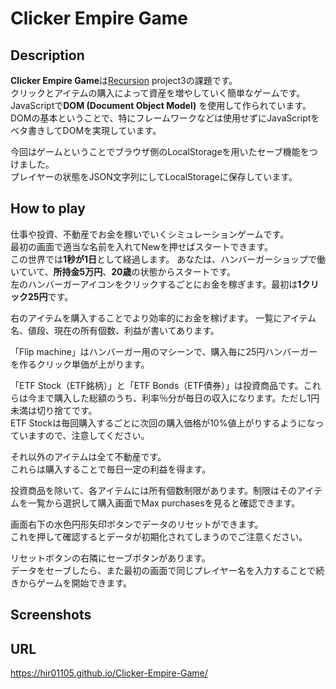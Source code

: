# Clicker Empire Game
## Description
**Clicker Empire Game**は[Recursion](https://recursionist.io/) project3の課題です。  
クリックとアイテムの購入によって資産を増やしていく簡単なゲームです。  
JavaScriptで**DOM (Document Object Model)** を使用して作られています。   
DOMの基本ということで、特にフレームワークなどは使用せずにJavaScriptをベタ書きしてDOMを実現しています。  

今回はゲームということでブラウザ側のLocalStorageを用いたセーブ機能をつけました。  
プレイヤーの状態をJSON文字列にしてLocalStorageに保存しています。　　

## How to play
仕事や投資、不動産でお金を稼いでいくシミュレーションゲームです。  
最初の画面で適当な名前を入れてNewを押せばスタートできます。  
この世界では**1秒が1日**として経過します。
あなたは、ハンバーガーショップで働いていて、**所持金5万円**、**20歳**の状態からスタートです。  
左のハンバーガーアイコンをクリックするごとにお金を稼ぎます。最初は**1クリック25円**です。  

右のアイテムを購入することでより効率的にお金を稼げます。
一覧にアイテム名、値段、現在の所有個数、利益が書いてあります。

「Flip machine」はハンバーガー用のマシーンで、購入毎に25円ハンバーガーを作るクリック単価が上がります。  

「ETF Stock（ETF銘柄）」と「ETF Bonds（ETF債券）」は投資商品です。これらは今まで購入した総額のうち、利率％分が毎日の収入になります。ただし1円未満は切り捨てです。  
ETF Stockは毎回購入するごとに次回の購入価格が10%値上がりするようになっていますので、注意してください。  

それ以外のアイテムは全て不動産です。  
これらは購入することで毎日一定の利益を得ます。  

投資商品を除いて、各アイテムには所有個数制限があります。制限はそのアイテムを一覧から選択して購入画面でMax purchasesを見ると確認できます。  

画面右下の水色円形矢印ボタンでデータのリセットができます。  
これを押して確認するとデータが初期化されてしまうのでご注意ください。  

リセットボタンの右隣にセーブボタンがあります。  
データをセーブしたら、また最初の画面で同じプレイヤー名を入力することで続きからゲームを開始できます。

## Screenshots

## URL
https://hir01105.github.io/Clicker-Empire-Game/
